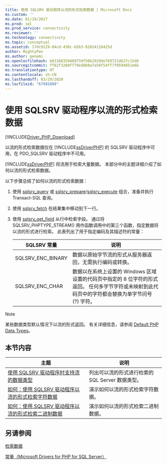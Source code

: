 ```yaml
---
title: 使用 SQLSRV 驱动程序以流的形式检索数据 | Microsoft Docs
ms.custom: ''
ms.date: 01/19/2017
ms.prod: sql
ms.prod_service: connectivity
ms.reviewer: ''
ms.technology: connectivity
ms.topic: conceptual
ms.assetid: 17dc9129-04cd-430c-b5b3-82824116425d
author: MightyPen
ms.author: genemi
ms.openlocfilehash: b83188359489759f50b2929de769721d627c15d8
ms.sourcegitcommit: ff82f3260ff79ed860a7a58f54ff7f0594851e6b
ms.translationtype: HT
ms.contentlocale: zh-CN
ms.lasthandoff: 03/29/2020
ms.locfileid: "67992898"
---
```

# <a name="retrieving-data-as-a-stream-using-the-sqlsrv-driver"></a>使用 SQLSRV 驱动程序以流的形式检索数据
[!INCLUDE[Driver_PHP_Download](../../includes/driver_php_download.md)]

以流的形式检索数据仅在 [!INCLUDE[ssDriverPHP](../../includes/ssdriverphp_md.md)] 的 SQLSRV 驱动程序中可用，在 PDO_SQLSRV 驱动程序中不可用。  
  
[!INCLUDE[ssDriverPHP](../../includes/ssdriverphp_md.md)] 将流用于检索大量数据。 本部分中的主题详细介绍了如何以流的形式检索数据。  
  
以下步骤总结了如何以流的形式检索数据：  
  
1.  使用 [sqlsrv_query](../../connect/php/sqlsrv-query.md) 或 [sqlsrv_prepare](../../connect/php/sqlsrv-prepare.md)/[sqlsrv_execute](../../connect/php/sqlsrv-execute.md) 组合，准备并执行 Transact-SQL 查询。  
  
2.  使用 [sqlsrv_fetch](../../connect/php/sqlsrv-fetch.md) 在结果集中移动到下一行。  
  
3.  使用 [sqlsrv_get_field](../../connect/php/sqlsrv-get-field.md) 从行中检索字段。 通过将 SQLSRV_PHPTYPE_STREAM(<encoding>) 用作函数调用中的第三个函数，指定数据将以流的形式进行检索。 此表列出了用于指定编码及其描述符的常量：  
  
    |SQLSRV 常量|说明|  
    |-------------------|---------------|  
    |SQLSRV_ENC_BINARY|数据以原始字节流的形式从服务器返回，无需执行编码或转换。|  
    |SQLSRV_ENC_CHAR|数据以在系统上设置的 Windows 区域设置的代码页中指定的 8 位字符的形式返回。 任何多字节字符或未映射到此代码页中的字符都会替换为单字节问号 (?) 字符。|  
  
> [!NOTE]  
> 某些数据类型默认情况下以流的形式返回。 有关详细信息，请参阅 [Default PHP Data Types](../../connect/php/default-php-data-types.md)。  
  
## <a name="in-this-section"></a>本节内容  
  
|主题|说明|  
|---------|---------------|  
|[使用 SQLSRV 驱动程序时支持流的数据类型](../../connect/php/data-types-with-stream-support-using-the-sqlsrv-driver.md)|列出可以流的形式进行检索的 SQL Server 数据类型。|  
|[如何：使用 SQLSRV 驱动程序以流的形式检索字符数据](../../connect/php/how-to-retrieve-character-data-as-a-stream-using-the-sqlsrv-driver.md)|演示如何以流的形式检索字符数据。|  
|[如何：使用 SQLSRV 驱动程序以流的形式检索二进制数据](../../connect/php/how-to-retrieve-binary-data-as-a-stream-using-the-sqlsrv-driver.md)|演示如何以流的形式检索二进制数据。|  
  
## <a name="see-also"></a>另请参阅  
[检索数据](../../connect/php/retrieving-data.md)

[常量（Microsoft Drivers for PHP for SQL Server）](../../connect/php/constants-microsoft-drivers-for-php-for-sql-server.md)  
  
